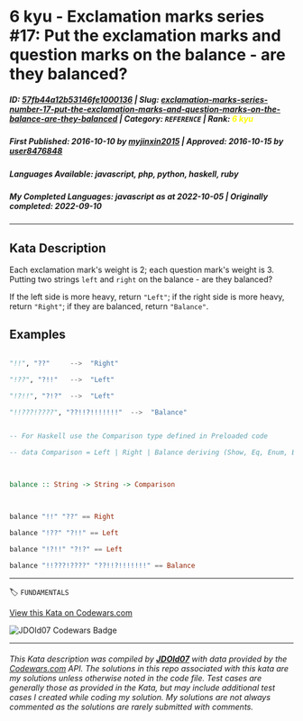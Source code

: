 # 6 kyu - Exclamation marks series #17: Put the exclamation marks and question marks on the balance - are they balanced?

##### **ID**: [57fb44a12b53146fe1000136](https://www.codewars.com/kata/57fb44a12b53146fe1000136) | **Slug**: [exclamation-marks-series-number-17-put-the-exclamation-marks-and-question-marks-on-the-balance-are-they-balanced](https://www.codewars.com/kata/57fb44a12b53146fe1000136) | **Category**: `REFERENCE` | **Rank**: <span style="color:yellow">6 kyu</span>

##### **First Published**: 2016-10-10 ***by*** [myjinxin2015](https://www.codewars.com/users/myjinxin2015) | **Approved**: 2016-10-15 ***by*** [user8476848](https://www.codewars.com/users/user8476848)

##### **Languages Available**: javascript, php, python, haskell, ruby

##### **My Completed Languages**: javascript ***as at*** 2022-10-05 | **Originally completed**: 2022-09-10

---

## Kata Description


Each exclamation mark's weight is 2; each question mark's weight is 3. Putting two strings `left` and `right` on the balance - are they balanced?

 

If the left side is more heavy, return `"Left"`; if the right side is more heavy, return `"Right"`; if they are balanced, return `"Balance"`.



## Examples



```python

"!!", "??"     -->  "Right"

"!??", "?!!"   -->  "Left"

"!?!!", "?!?"  -->  "Left"

"!!???!????", "??!!?!!!!!!!"  -->  "Balance"

```

```haskell

-- For Haskell use the Comparison type defined in Preloaded code

-- data Comparison = Left | Right | Balance deriving (Show, Eq, Enum, Bounded)



balance :: String -> String -> Comparison



balance "!!" "??" == Right

balance "!??" "?!!" == Left

balance "!?!!" "?!?" == Left

balance "!!???!????" "??!!?!!!!!!!" == Balance

```

---


🏷 `FUNDAMENTALS`


[View this Kata on Codewars.com](https://www.codewars.com/kata/57fb44a12b53146fe1000136)

![](https://www.codewars.com/users/jdold07/badges/large "JDOld07 Codewars Badge")

---

###### *This Kata description was compiled by [**JDOld07**](https://tpstech.dev) with data provided by the [Codewars.com](https://www.codewars.com) API.  The solutions in this repo associated with this kata are my solutions unless otherwise noted in the code file.  Test cases are generally those as provided in the Kata, but may include additional test cases I created while coding my solution.  My solutions are not always commented as the solutions are rarely submitted with comments.*
